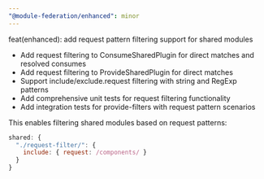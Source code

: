 ```yaml
---
"@module-federation/enhanced": minor
---
```


feat(enhanced): add request pattern filtering support for shared modules

- Add request filtering to ConsumeSharedPlugin for direct matches and resolved consumes
- Add request filtering to ProvideSharedPlugin for direct matches
- Support include/exclude.request filtering with string and RegExp patterns
- Add comprehensive unit tests for request filtering functionality
- Add integration tests for provide-filters with request pattern scenarios

This enables filtering shared modules based on request patterns:
```javascript
shared: {
  "./request-filter/": {
    include: { request: /components/ }
  }
}
```